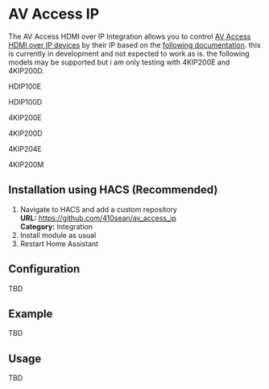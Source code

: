 AV Access IP
============
The AV Access HDMI over IP Integration allows you to control [AV Access HDMI over IP devices](https://www.avaccess.com/product-category/av-over-ip/) by their IP based on the [following documentation](https://avaccess.com/eu/wp-content/uploads/2023/10/API-Command-Guide_HDIP1004KIP2xx-Series-V1.0.3.pdf). this is currently in development and not expected to work as is. the following models may be supported but i am only testing with 4KIP200E and 4KIP200D.

HDIP100E

HDIP100D

4KIP200E

4KIP200D

4KIP204E

4KIP200M

## Installation using HACS (Recommended)
1. Navigate to HACS and add a custom repository  
    **URL:** https://github.com/410sean/av_access_ip  
    **Category:** Integration
2. Install module as usual
3. Restart Home Assistant

## Configuration
TBD
## Example
TBD
## Usage
TBD
